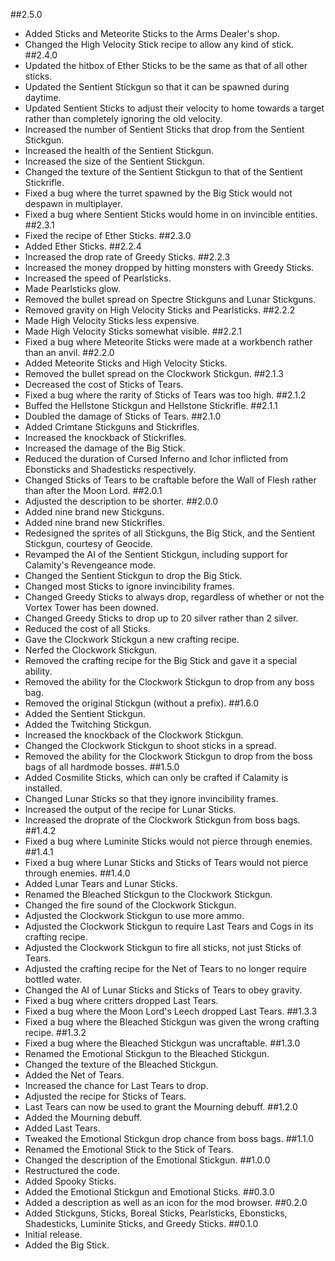 ##2.5.0
- Added Sticks and Meteorite Sticks to the Arms Dealer's shop.
- Changed the High Velocity Stick recipe to allow any kind of stick.
##2.4.0
- Updated the hitbox of Ether Sticks to be the same as that of all other sticks.
- Updated the Sentient Stickgun so that it can be spawned during daytime.
- Updated Sentient Sticks to adjust their velocity to home towards a target rather than completely ignoring the old velocity.
- Increased the number of Sentient Sticks that drop from the Sentient Stickgun.
- Increased the health of the Sentient Stickgun.
- Increased the size of the Sentient Stickgun.
- Changed the texture of the Sentient Stickgun to that of the Sentient Stickrifle.
- Fixed a bug where the turret spawned by the Big Stick would not despawn in multiplayer.
- Fixed a bug where Sentient Sticks would home in on invincible entities.
##2.3.1
- Fixed the recipe of Ether Sticks.
##2.3.0
- Added Ether Sticks.
##2.2.4
- Increased the drop rate of Greedy Sticks.
##2.2.3
- Increased the money dropped by hitting monsters with Greedy Sticks.
- Increased the speed of Pearlsticks.
- Made Pearlsticks glow.
- Removed the bullet spread on Spectre Stickguns and Lunar Stickguns.
- Removed gravity on High Velocity Sticks and Pearlsticks.
##2.2.2
- Made High Velocity Sticks less expensive.
- Made High Velocity Sticks somewhat visible.
##2.2.1
- Fixed a bug where Meteorite Sticks were made at a workbench rather than an anvil.
##2.2.0
- Added Meteorite Sticks and High Velocity Sticks.
- Removed the bullet spread on the Clockwork Stickgun.
##2.1.3
- Decreased the cost of Sticks of Tears.
- Fixed a bug where the rarity of Sticks of Tears was too high.
##2.1.2
- Buffed the Hellstone Stickgun and Hellstone Stickrifle.
##2.1.1
- Doubled the damage of Sticks of Tears.
##2.1.0
- Added Crimtane Stickguns and Stickrifles.
- Increased the knockback of Stickrifles.
- Increased the damage of the Big Stick.
- Reduced the duration of Cursed Inferno and Ichor inflicted from Ebonsticks and Shadesticks respectively.
- Changed Sticks of Tears to be craftable before the Wall of Flesh rather than after the Moon Lord.
##2.0.1
- Adjusted the description to be shorter.
##2.0.0
- Added nine brand new Stickguns.
- Added nine brand new Stickrifles.
- Redesigned the sprites of all Stickguns, the Big Stick, and the Sentient Stickgun, courtesy of Geocide.
- Revamped the AI of the Sentient Stickgun, including support for Calamity's Revengeance mode.
- Changed the Sentient Stickgun to drop the Big Stick.
- Changed most Sticks to ignore invincibility frames.
- Changed Greedy Sticks to always drop, regardless of whether or not the Vortex Tower has been downed.
- Changed Greedy Sticks to drop up to 20 silver rather than 2 silver.
- Reduced the cost of all Sticks.
- Gave the Clockwork Stickgun a new crafting recipe.
- Nerfed the Clockwork Stickgun.
- Removed the crafting recipe for the Big Stick and gave it a special ability.
- Removed the ability for the Clockwork Stickgun to drop from any boss bag.
- Removed the original Stickgun (without a prefix).
##1.6.0
- Added the Sentient Stickgun.
- Added the Twitching Stickgun.
- Increased the knockback of the Clockwork Stickgun.
- Changed the Clockwork Stickgun to shoot sticks in a spread.
- Removed the ability for the Clockwork Stickgun to drop from the boss bags of all hardmode bosses.
##1.5.0
- Added Cosmilite Sticks, which can only be crafted if Calamity is installed.
- Changed Lunar Sticks so that they ignore invincibility frames.
- Increased the output of the recipe for Lunar Sticks.
- Increased the droprate of the Clockwork Stickgun from boss bags.
##1.4.2
- Fixed a bug where Luminite Sticks would not pierce through enemies.
##1.4.1
- Fixed a bug where Lunar Sticks and Sticks of Tears would not pierce through enemies.
##1.4.0
- Added Lunar Tears and Lunar Sticks.
- Renamed the Bleached Stickgun to the Clockwork Stickgun.
- Changed the fire sound of the Clockwork Stickgun.
- Adjusted the Clockwork Stickgun to use more ammo.
- Adjusted the Clockwork Stickgun to require Last Tears and Cogs in its crafting recipe.
- Adjusted the Clockwork Stickgun to fire all sticks, not just Sticks of Tears.
- Adjusted the crafting recipe for the Net of Tears to no longer require bottled water.
- Changed the AI of Lunar Sticks and Sticks of Tears to obey gravity.
- Fixed a bug where critters dropped Last Tears.
- Fixed a bug where the Moon Lord's Leech dropped Last Tears.
##1.3.3
- Fixed a bug where the Bleached Stickgun was given the wrong crafting recipe.
##1.3.2
- Fixed a bug where the Bleached Stickgun was uncraftable.
##1.3.0
- Renamed the Emotional Stickgun to the Bleached Stickgun.
- Changed the texture of the Bleached Stickgun.
- Added the Net of Tears.
- Increased the chance for Last Tears to drop.
- Adjusted the recipe for Sticks of Tears.
- Last Tears can now be used to grant the Mourning debuff.
##1.2.0
- Added the Mourning debuff.
- Added Last Tears.
- Tweaked the Emotional Stickgun drop chance from boss bags.
##1.1.0
- Renamed the Emotional Stick to the Stick of Tears.
- Changed the description of the Emotional Stickgun.
##1.0.0
- Restructured the code.
- Added Spooky Sticks.
- Added the Emotional Stickgun and Emotional Sticks.
##0.3.0
- Added a description as well as an icon for the mod browser.
##0.2.0
- Added Stickguns, Sticks, Boreal Sticks, Pearlsticks, Ebonsticks, Shadesticks, Luminite Sticks, and Greedy Sticks.
##0.1.0
- Initial release.
- Added the Big Stick.